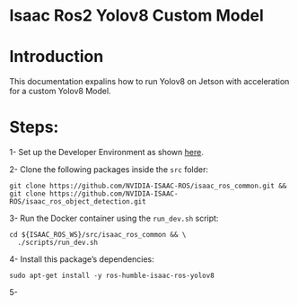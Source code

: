 # Isaac Ros2 Yolov8 Custom Model 

Introduction
======================

This documentation expalins how to run Yolov8 on Jetson with acceleration for a custom Yolov8 Model. 

Steps:
======================

1- Set up the Developer Environment as shown [here](https://nvidia-isaac-ros.github.io/getting_started/dev_env_setup.html).

2- Clone the following packages inside the `src` folder:

```
git clone https://github.com/NVIDIA-ISAAC-ROS/isaac_ros_common.git && 
git clone https://github.com/NVIDIA-ISAAC-ROS/isaac_ros_object_detection.git
```

3- Run the Docker container using the `run_dev.sh` script:   

```
cd ${ISAAC_ROS_WS}/src/isaac_ros_common && \
  ./scripts/run_dev.sh
```

4- Install this package’s dependencies:

```
sudo apt-get install -y ros-humble-isaac-ros-yolov8
```

5- 
